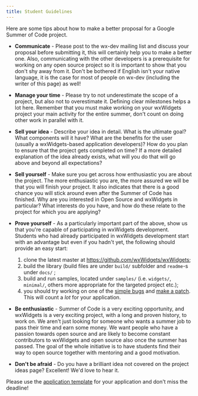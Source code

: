 ```yaml
---
title: Student Guidelines
---
```


Here are some tips about how to make a better proposal for a Google Summer of
Code project.

* **Communicate** - Please post to the wx-dev mailing list and discuss your
  proposal before submitting it, this will certainly help you to make a better
  one. Also, communicating with the other developers is a prerequisite for
  working on any open source project so it is important to show that you don't
  shy away from it. Don't be bothered if English isn't your
  native language, it is the case for most of people on wx-dev (including the
  writer of this page) as well!

* **Manage your time** - Please try to not underestimate the scope of a
  project, but also not to overestimate it. Defining clear milestones helps a
  lot here. Remember that you must make working on your wxWidgets project your
  main activity for the entire summer, don't count on doing other work in
  parallel with it.

* **Sell your idea** - Describe your idea in detail. What is the ultimate
  goal? What components will it have? What are the benefits for the user
  (usually a wxWidgets-based application developers)? How do you plan to ensure
  that the project gets completed on time? If a more detailed explanation of
  the idea already exists, what will you do that will go above and beyond all
  expectations?

* **Sell yourself** - Make sure you get across how enthusiastic you are about
  the project. The more enthusiastic you are, the more assured we will be that
  you will finish your project. It also indicates that there is a good chance
  you will stick around even after the Summer of Code has finished. Why are you
  interested in Open Source and wxWidgets in particular? What interests do you
  have, and how do these relate to the project for which you are applying?

* **Prove yourself** - As a particularly important part of the above, show us
  that you're capable of participating in wxWidgets development. Students who
  had already participated in wxWidgets development start with an advantage but
  even if you hadn't yet, the following should provide an easy start:
  1. clone the latest master at <https://github.com/wxWidgets/wxWidgets>;
  2. build the library (build files are under `build/` subfolder and `readme`-s under `docs/` ;
  3. build and run samples, located under `samples/` (i.e. `widgets/`, `minimal/`, others more appropriate for the targeted project etc.);
  4. you should try working on one of the [simple bugs](https://trac.wxwidgets.org/query?status=accepted&status=confirmed&status=infoneeded&status=infoneeded_new&status=new&status=reopened&keywords=~simple) and [make a patch](../making-patches). This will count a _lot_ for your application.

* **Be enthusiastic** - Summer of Code is a very exciting opportunity, and
  wxWidgets is a very exciting project, with a long and proven history, to work
  on. We aren't just looking for someone who wants a summer job to pass their
  time and earn some money. We want people who have a passion towards open
  source and are likely to become constant contributors to wxWidgets and open
  source also once the summer has passed. The goal of the whole initiative is
  to have students find their way to open source together with mentoring and a
  good motivation.

* **Don't be afraid** - Do you have a brilliant idea not covered on the project
  ideas page? Excellent! We'd love to hear it.

Please use the [application template](../application-template/) for your
application and don't miss the deadline!
